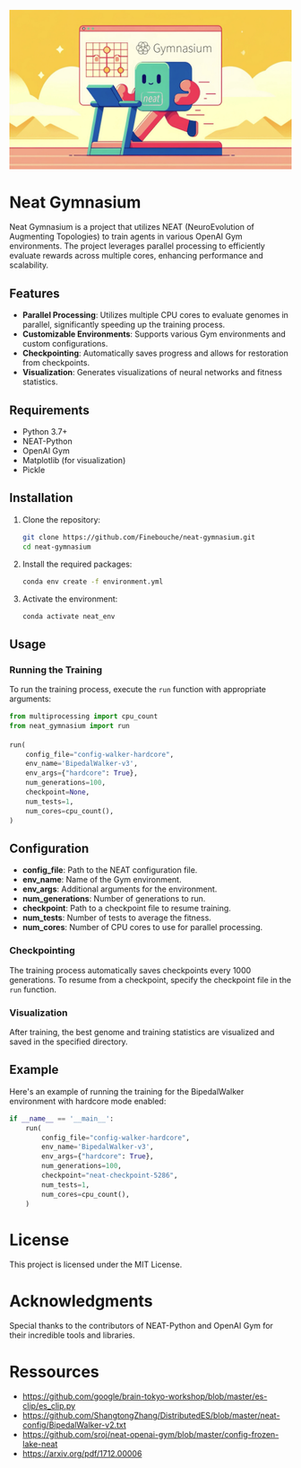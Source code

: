 ![Illustration of Neat Gymnasium](illustration.jpeg)

# Neat Gymnasium

Neat Gymnasium is a project that utilizes NEAT (NeuroEvolution of Augmenting Topologies) to train agents in various OpenAI Gym environments. The project leverages parallel processing to efficiently evaluate rewards across multiple cores, enhancing performance and scalability.

## Features

- **Parallel Processing**: Utilizes multiple CPU cores to evaluate genomes in parallel, significantly speeding up the training process.
- **Customizable Environments**: Supports various Gym environments and custom configurations.
- **Checkpointing**: Automatically saves progress and allows for restoration from checkpoints.
- **Visualization**: Generates visualizations of neural networks and fitness statistics.

## Requirements

- Python 3.7+
- NEAT-Python
- OpenAI Gym
- Matplotlib (for visualization)
- Pickle

## Installation

1. Clone the repository:
    ```bash
    git clone https://github.com/Finebouche/neat-gymnasium.git
    cd neat-gymnasium
    ```

2. Install the required packages:
    ```bash
    conda env create -f environment.yml  
    ```
3. Activate the environment:
    ```bash
    conda activate neat_env
    ```
   
## Usage

### Running the Training

To run the training process, execute the `run` function with appropriate arguments:

```python
from multiprocessing import cpu_count
from neat_gymnasium import run

run(
    config_file="config-walker-hardcore",
    env_name='BipedalWalker-v3',
    env_args={"hardcore": True},
    num_generations=100,
    checkpoint=None,
    num_tests=1,
    num_cores=cpu_count(),
)
```

## Configuration

- **config_file**: Path to the NEAT configuration file.
- **env_name**: Name of the Gym environment.
- **env_args**: Additional arguments for the environment.
- **num_generations**: Number of generations to run.
- **checkpoint**: Path to a checkpoint file to resume training.
- **num_tests**: Number of tests to average the fitness.
- **num_cores**: Number of CPU cores to use for parallel processing.

### Checkpointing

The training process automatically saves checkpoints every 1000 generations. To resume from a checkpoint, specify the checkpoint file in the `run` function.

### Visualization

After training, the best genome and training statistics are visualized and saved in the specified directory.

## Example

Here's an example of running the training for the BipedalWalker environment with hardcore mode enabled:

```python
if __name__ == '__main__':
    run(
        config_file="config-walker-hardcore",
        env_name='BipedalWalker-v3',
        env_args={"hardcore": True},
        num_generations=100,
        checkpoint="neat-checkpoint-5286",
        num_tests=1,
        num_cores=cpu_count(),
    )
```

# License

This project is licensed under the MIT License.

# Acknowledgments

Special thanks to the contributors of NEAT-Python and OpenAI Gym for their incredible tools and libraries.

# Ressources 
- https://github.com/google/brain-tokyo-workshop/blob/master/es-clip/es_clip.py
- https://github.com/ShangtongZhang/DistributedES/blob/master/neat-config/BipedalWalker-v2.txt
- https://github.com/sroj/neat-openai-gym/blob/master/config-frozen-lake-neat
- https://arxiv.org/pdf/1712.00006
